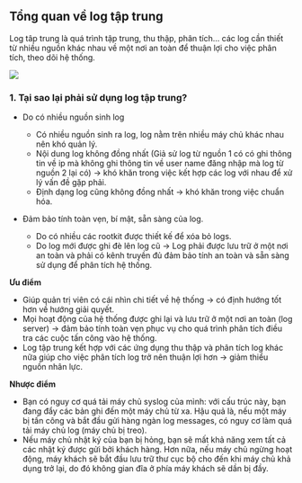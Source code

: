 ## Tổng quan về log tập trung  

Log tâp trung là quá trình tập trung, thu thập, phân tích… các log cần thiết từ nhiều nguồn khác nhau về một nơi an toàn để thuận lợi cho việc phân tích, theo dõi hệ thống. 

<img src="https://i.imgur.com/HdThyNp.png">  

### 1. Tại sao lại phải sử dụng log tập trung?

- Do có nhiều nguồn sinh log
    - Có nhiều nguồn sinh ra log, log nằm trên nhiều máy chủ khác nhau nên khó quản lý.  
    - Nội dung log không đồng nhất (Giả sử log từ nguồn 1 có có ghi thông tin về ip mà không ghi thông tin về user name đăng nhập mà log từ nguồn 2 lại có) -> khó khăn trong việc kết hợp các log với nhau để xử lý vấn đề gặp phải. 
    - Định dạng log cũng không đồng nhất -> khó khăn trong việc chuẩn hóa.  

- Đảm bảo tính toàn vẹn, bí mật, sẵn sàng của log.  
    - Do có nhiều các rootkit được thiết kế để xóa bỏ logs.  
    - Do log mới được ghi đè lên log cũ -> Log phải được lưu trữ ở một nơi an toàn và phải có kênh truyền đủ đảm bảo tính an toàn và sẵn sàng sử dụng để phân tích hệ thống.  

**Ưu điểm**  
- Giúp quản trị viên có cái nhìn chi tiết về hệ thống -> có định hướng tốt hơn về hướng giải quyết.  
- Mọi hoạt động của hệ thống được ghi lại và lưu trữ ở một nơi an toàn (log server) -> đảm bảo tính toàn vẹn phục vụ cho quá trình phân tích điều tra các cuộc tấn công vào hệ thống.  
- Log tập trung kết hợp với các ứng dụng thu thập và phân tích log khác nữa giúp cho việc phân tích log trở nên thuận lợi hơn -> giảm thiểu nguồn nhân lực.  

**Nhược điểm**  
- Bạn có nguy cơ quá tải máy chủ syslog của mình: với cấu ​​trúc này, bạn đang đẩy các bản ghi đến một máy chủ từ xa. Hậu quả là, nếu một máy bị tấn công và bắt đầu gửi hàng ngàn log messages, có nguy cơ làm quá tải máy chủ log (máy chủ bị treo).  
- Nếu máy chủ nhật ký của bạn bị hỏng, bạn sẽ mất khả năng xem tất cả các nhật ký được gửi bởi khách hàng. Hơn nữa, nếu máy chủ ngừng hoạt động, máy khách sẽ bắt đầu lưu trữ thư cục bộ cho đến khi máy chủ khả dụng trở lại, do đó không gian đĩa ở phía máy khách sẽ dần bị đầy.